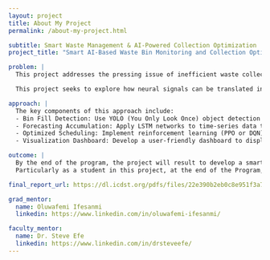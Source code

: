 ```yaml
---
layout: project
title: About My Project
permalink: /about-my-project.html

subtitle: Smart Waste Management & AI-Powered Collection Optimization
project_title: "Smart AI-Based Waste Bin Monitoring and Collection Optimization on Morgan State University Campus"

problem: |
  This project addresses the pressing issue of inefficient waste collection systems, which often lead to overflowing bins, sanitation challenges, and environmental degradation.

  This project seeks to explore how neural signals can be translated into reliable control commands for assistive robots, improving autonomy and quality of life.

approach: |
  The key components of this approach include:
  - Bin Fill Detection: Use YOLO (You Only Look Once) object detection on images from IoT camera sensors to monitor bin fill levels in real time.
  - Forecasting Accumulation: Apply LSTM networks to time-series data to predict future waste trends and potential bin overflows.
  - Optimized Scheduling: Implement reinforcement learning (PPO or DQN) to simulate and improve waste collection routes and timing.
  - Visualization Dashboard: Develop a user-friendly dashboard to display bin statuses, overflow predictions, and optimized collection plans.

outcome: |
  By the end of the program, the project will result to develop a smart, AI-powered waste bin monitoring system tailored to the Morgan State University campus.This solution will foster sustainability, reduce operational costs, and improve campus cleanliness.
  Particularly as a student in this project, at the end of the Program, I should understand and implement state-of-the-art deep learning models, analyze real-world data, and apply AI to sustainability, and contribute to a functional prototype with real-world application potential..

final_report_url: https://dl.icdst.org/pdfs/files/22e390b2eb0c8e951f3a742fda5b2d1d.pdf

grad_mentor:
  name: Oluwafemi Ifesanmi
  linkedin: https://www.linkedin.com/in/oluwafemi-ifesanmi/

faculty_mentor:
  name: Dr. Steve Efe
  linkedin: https://www.linkedin.com/in/drsteveefe/
---
```

